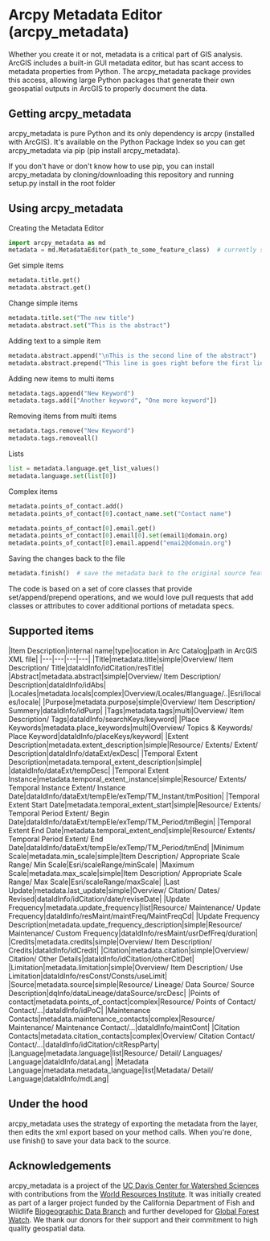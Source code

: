 Arcpy Metadata Editor (arcpy_metadata)
==============
Whether you create it or not, metadata is a critical part of GIS analysis. ArcGIS includes a built-in GUI metadata editor, but has scant access to metadata properties from Python. The arcpy_metadata package provides this access, allowing large Python packages that generate their own geospatial outputs in ArcGIS to properly document the data.

Getting arcpy_metadata
----------------------
arcpy_metadata is pure Python and its only dependency is arcpy (installed with ArcGIS). It's available on the Python Package Index so you can get arcpy_metadata via pip (pip install arcpy_metadata).
 
If you don't have or don't know how to use pip, you can install arcpy_metadata by cloning/downloading this repository and running setup.py install in the root folder

Using arcpy_metadata
--------------------

Creating the Metadata Editor

```python
import arcpy_metadata as md
metadata = md.MetadataEditor(path_to_some_feature_class)  # currently supports Shapefiles, FeatureClasses, RasterDatasets and Layers
```

Get simple items

```python
metadata.title.get()
metadata.abstract.get()
```

Change simple items

```python
metadata.title.set("The new title")
metadata.abstract.set("This is the abstract")
```

Adding text to a simple item

```python
metadata.abstract.append("\nThis is the second line of the abstract")
metadata.abstract.prepend("This line is goes right before the first line\n")
```

Adding new items to multi items

```python
metadata.tags.append("New Keyword")
metadata.tags.add(["Another keyword", "One more keyword"])
```

Removing items from multi items

```python
metadata.tags.remove("New Keyword")
metadata.tags.removeall()
```

Lists

```python
list = metadata.language.get_list_values()
metadata.language.set(list[0])
```

Complex items

```python
metadata.points_of_contact.add()
metadata.points_of_contact[0].contact_name.set("Contact name")

metadata.points_of_contact[0].email.get()
metadata.points_of_contact[0].email[0].set(email1@domain.org)
metadata.points_of_contact[0].email.append("emai2@domain.org")
```

Saving the changes back to the file

```python
metadata.finish()  # save the metadata back to the original source feature class and cleanup. Without calling finish(), your edits are NOT saved!
```
The code is based on a set of core classes that provide set/append/prepend operations, and we would love pull requests that add classes or attributes to cover additional portions of metadata specs.


Supported items
---------------

|Item Description|internal name|type|location in Arc Catalog|path in ArcGIS XML file|
|---|---|---|---|
|Title|metadata.title|simple|Overview/ Item Description/ Title|dataIdInfo/idCitation/resTitle|
|Abstract|metadata.abstract|simple|Overview/ Item Description/ Description|dataIdInfo/idAbs|
|Locales|metadata.locals|complex|Overview/Locales/#language/..|Esri/locales/locale|
|Purpose|metadata.purpose|simple|Overview/ Item Description/ Summery|dataIdInfo/idPurp|
|Tags|metadata.tags|multi|Overview/ Item Description/ Tags|dataIdInfo/searchKeys/keyword|
|Place Keywords|metadata.place_keywords|multi|Overview/ Topics & Keywords/ Place Keyword|dataIdInfo/placeKeys/keyword|
|Extent Description|metadata.extent_description|simple|Resource/ Extents/ Extent/ Description|dataIdInfo/dataExt/exDesc|
|Temporal Extent Description|metadata.temporal_extent_description|simple|   |dataIdInfo/dataExt/tempDesc|
|Temporal Extent Instance|metadata.temporal_extent_instance|simple|Resource/ Extents/ Temporal Instance Extent/ Instance Date|dataIdInfo/dataExt/tempEle/exTemp/TM_Instant/tmPosition|
|Temporal Extent Start Date|metadata.temporal_extent_start|simple|Resource/ Extents/ Temporal Period Extent/ Begin Date|dataIdInfo/dataExt/tempEle/exTemp/TM_Period/tmBegin|
|Temporal Extent End Date|metadata.temporal_extent_end|simple|Resource/ Extents/ Temporal Period Extent/ End Date|dataIdInfo/dataExt/tempEle/exTemp/TM_Period/tmEnd|
|Minimum Scale|metadata.min_scale|simple|Item Description/ Appropriate Scale Range/ Min Scale|Esri/scaleRange/minScale|
|Maximum Scale|metadata.max_scale|simple|Item Description/ Appropriate Scale Range/ Max Scale|Esri/scaleRange/maxScale|
|Last Update|metadata.last_update|simple|Overview/ Citation/ Dates/ Revised|dataIdInfo/idCitation/date/reviseDate|
|Update Frequency|metadata.update_frequency|list|Resource/ Maintenance/ Update Frequency|dataIdInfo/resMaint/maintFreq/MaintFreqCd|
|Update Frequency Description|metadata.update_frequency_description|simple|Resource/ Maintenance/ Custom Frequency|dataIdInfo/resMaint/usrDefFreq/duration|
|Credits|metadata.credits|simple|Overview/ Item Description/ Credits|dataIdInfo/idCredit|
|Citation|metadata.citation|simple|Overview/ Citation/ Other Details|dataIdInfo/idCitation/otherCitDet|
|Limitation|metadata.limitation|simple|Overview/ Item Description/ Use Limitation|dataIdInfo/resConst/Consts/useLimit|
|Source|metadata.source|simple|Resource/ Lineage/ Data Source/ Source Description|dqInfo/dataLineage/dataSource/srcDesc|
|Points of contact|metadata.points_of_contact|complex|Resource/ Points of Contact/ Contact/...|dataIdInfo/idPoC|
|Maintenance Contacts|metadata.maintenance_contacts|complex|Resource/ Maintenance/ Maintenance Contact/...|dataIdInfo/maintCont|
|Citation Contacts|metadata.citation_contacts|complex|Overview/ Citation Contact/ Contact/...|dataIdInfo/idCitation/citRespParty|
|Language|metadata.language|list|Resource/ Detail/ Languages/ Language|dataIdInfo/dataLang|
|Metadata Language|metadata.metadata_language|list|Metadata/ Detail/ Language|dataIdInfo/mdLang|



Under the hood
---------------
arcpy_metadata uses the strategy of exporting the metadata from the layer, then edits the xml export based on your method calls. When you're done, use finish() to save your data back to the source.

Acknowledgements
----------------
arcpy_metadata is a project of the [UC Davis Center for Watershed Sciences](https://watershed.ucdavis.edu) with contributions from the [World Resources Institute](www.wri.org). It was initially created as part of a larger project funded by the California Department of Fish and Wildlife [Biogeographic Data Branch](http://www.dfg.ca.gov/biogeodata/) and further developed for [Global Forest Watch](www.globalforestwatch.org). We thank our donors for their support and their commitment to high quality geospatial data.
